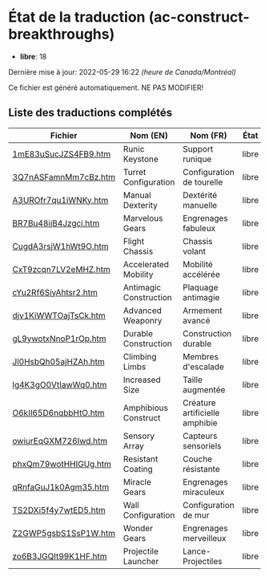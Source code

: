 # État de la traduction (ac-construct-breakthroughs)

 * **libre**: 18


Dernière mise à jour: 2022-05-29 16:22 *(heure de Canada/Montréal)*

Ce fichier est généré automatiquement. NE PAS MODIFIER!
## Liste des traductions complétés

| Fichier   | Nom (EN)    | Nom (FR)    | État |
|-----------|-------------|-------------|:----:|
|[1mE83uSucJZS4FB9.htm](ac-construct-breakthroughs/1mE83uSucJZS4FB9.htm)|Runic Keystone|Support runique|libre|
|[3Q7nASFamnMm7cBz.htm](ac-construct-breakthroughs/3Q7nASFamnMm7cBz.htm)|Turret Configuration|Configuration de tourelle|libre|
|[A3UROfr7qu1iWNKy.htm](ac-construct-breakthroughs/A3UROfr7qu1iWNKy.htm)|Manual Dexterity|Dextérité manuelle|libre|
|[BR7Bu48ijB4Jzgci.htm](ac-construct-breakthroughs/BR7Bu48ijB4Jzgci.htm)|Marvelous Gears|Engrenages fabuleux|libre|
|[CugdA3rsjW1hWt9O.htm](ac-construct-breakthroughs/CugdA3rsjW1hWt9O.htm)|Flight Chassis|Chassis volant|libre|
|[CxT9zcqn7LV2eMHZ.htm](ac-construct-breakthroughs/CxT9zcqn7LV2eMHZ.htm)|Accelerated Mobility|Mobilité accélérée|libre|
|[cYu2Rf6SiyAhtsr2.htm](ac-construct-breakthroughs/cYu2Rf6SiyAhtsr2.htm)|Antimagic Construction|Plaquage antimagie|libre|
|[djv1KiWWTOajTsCk.htm](ac-construct-breakthroughs/djv1KiWWTOajTsCk.htm)|Advanced Weaponry|Armement avancé|libre|
|[gL9ywotxNnoP1rOp.htm](ac-construct-breakthroughs/gL9ywotxNnoP1rOp.htm)|Durable Construction|Construction durable|libre|
|[Jl0HsbQh05ajHZAh.htm](ac-construct-breakthroughs/Jl0HsbQh05ajHZAh.htm)|Climbing Limbs|Membres d'escalade|libre|
|[lg4K3gO0VtIawWq0.htm](ac-construct-breakthroughs/lg4K3gO0VtIawWq0.htm)|Increased Size|Taille augmentée|libre|
|[O6kII65D6nqbbHtO.htm](ac-construct-breakthroughs/O6kII65D6nqbbHtO.htm)|Amphibious Construct|Créature artificielle amphibie|libre|
|[owiurEqGXM726Iwd.htm](ac-construct-breakthroughs/owiurEqGXM726Iwd.htm)|Sensory Array|Capteurs sensoriels|libre|
|[phxQm79wotHHIGUg.htm](ac-construct-breakthroughs/phxQm79wotHHIGUg.htm)|Resistant Coating|Couche résistante|libre|
|[qRnfaGuJ1k0Agm35.htm](ac-construct-breakthroughs/qRnfaGuJ1k0Agm35.htm)|Miracle Gears|Engrenages miraculeux|libre|
|[TS2DXi5f4y7wtED5.htm](ac-construct-breakthroughs/TS2DXi5f4y7wtED5.htm)|Wall Configuration|Configuration de mur|libre|
|[Z2GWP5gsbS1SsP1W.htm](ac-construct-breakthroughs/Z2GWP5gsbS1SsP1W.htm)|Wonder Gears|Engrenages merveilleux|libre|
|[zo6B3JGQIt99K1HF.htm](ac-construct-breakthroughs/zo6B3JGQIt99K1HF.htm)|Projectile Launcher|Lance-Projectiles|libre|
